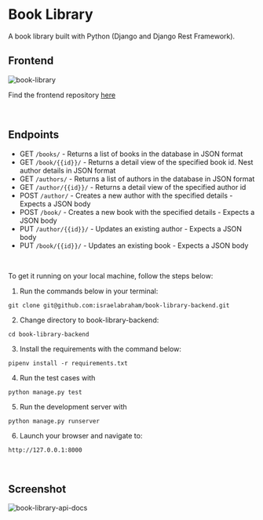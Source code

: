 # Book Library
A book library built with Python (Django and Django Rest Framework).

## Frontend
![book-library](https://user-images.githubusercontent.com/55067204/188288090-7020fb1e-dc56-4f54-833f-afeb0a36583b.png)

Find the frontend repository [here](https://github.com/israelabraham/book-library-frontend)

<br>

## Endpoints
- GET `/books/` - Returns a list of books in the database in JSON format
- GET `/book/{{id}}/` - Returns a detail view of the specified book id. Nest author
details in JSON format
- GET `/authors/` - Returns a list of authors in the database in JSON format
- GET `/author/{{id}}/` - Returns a detail view of the specified author id
- POST `/author/` - Creates a new author with the specified details - Expects a JSON
body
- POST `/book/` - Creates a new book with the specified details - Expects a JSON body
- PUT `/author/{{id}}/` - Updates an existing author - Expects a JSON body
- PUT `/book/{{id}}/` - Updates an existing book - Expects a JSON body

<br>

To get it running on your local machine, follow the steps below:

1. Run the commands below in your terminal:

```
git clone git@github.com:israelabraham/book-library-backend.git
```

2. Change directory to book-library-backend:

```
cd book-library-backend
```

3. Install the requirements with the command below:

```
pipenv install -r requirements.txt
```

4. Run the test cases with
```
python manage.py test
```

5. Run the development server with

```
python manage.py runserver
```

6. Launch your browser and navigate to:

```
http://127.0.0.1:8000
```

<br>

## Screenshot

![book-library-api-docs](https://user-images.githubusercontent.com/55067204/188197501-0683b463-5879-4661-aa66-42811c96d0cf.png)


